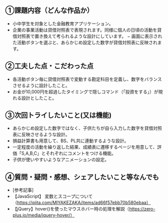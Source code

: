 ## ①課題内容（どんな作品か）
- 小中学生を対象とした金融教育アプリケーション。
- 企業の事業活動は貸借対照表で表現されます。同様に個人の日頃の活動を貸借対照表で置き換えて考られるような設計にしています。
− 画面に表示された活動ボタンを選ぶと、あらかじめ設定した数字が貸借対照表に反映されます。

## ②工夫した点・こだわった点
- 各活動ボタン毎に貸借対照表で変動する勘定科目を定義し、数字をバランスさせるように設計したこと。
- お金が10,000円を超過したタイミングで隠しコマンド（「投資をする」）が現れる設計としたこと。

## ③次回トライしたいこと(又は機能)
- あらかじめ設定した数字ではなく、子供たちが自ら入力した数字を貸借対照表に反映させるような設計。
- 損益計算書も用意して、BS、PL共に連動するような設計。
- 一定程度の活動を繰り返した結果、成績表に遷移するページを用意して、評価「S,A,B,C」とそれぞれにコメントをつける機能。
- 子供が使いやすいようなアニメーションの設定。

## ④質問・疑問・感想、シェアしたいこと等なんでも
- [参考記事]
- 【JavaScript】 変数とスコープについて（https://qiita.com/MIYAKEZAKA/items/ad66f57ebb70b580ebaa）
- 【jQuery】hover()を使ったマウスホバー時の処理を解説（https://zero-plus.io/media/jquery-hover/）
